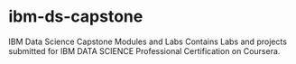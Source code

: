 # ibm-ds-capstone
IBM Data Science Capstone Modules and Labs
Contains Labs and projects submitted for IBM DATA SCIENCE Professional Certification on Coursera.
